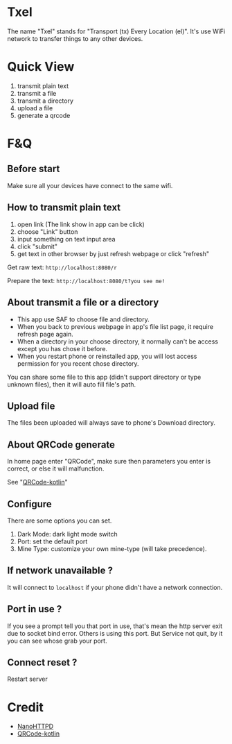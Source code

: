 # Txel

The name "Txel" stands for "Transport (tx) Every Location (el)".
It's use WiFi network to transfer things to any other devices.

# Quick View

1. transmit plain text
2. transmit a file
3. transmit a directory
4. upload a file
5. generate a qrcode

# F&Q

## Before start

Make sure all your devices have connect to the same wifi.




## How to transmit plain text

1. open link (The link show in app can be click)
2. choose "Link" button
3. input something on text input area
4. click "submit"
5. get text in other browser by just refresh webpage or click "refresh"

Get raw text: `http://localhost:8080/r`

Prepare the text: `http://localhost:8080/t?you see me!`

## About transmit a file or a directory

- This app use SAF to choose file and directory.
- When you back to previous webpage in app's file list page, it require refresh page again.
- When a directory in your choose directory, it normally can't be access except you has chose it before.
- When you restart phone or reinstalled app, you will lost access permission for you recent chose directory.

You can share some file to this app (didn't support directory or type unknown files), then it will auto fill file's path.

## Upload file

The files been uploaded will always save to phone's Download directory.

## About QRCode generate

In home page enter "QRCode", make sure then parameters you enter is correct, or else it will malfunction.

See "[QRCode-kotlin]()"

## Configure

There are some options you can set.

1. Dark Mode: dark light mode switch
2. Port: set the default port
3. Mine Type: customize your own mine-type (will take precedence).

## If network unavailable ?

It will connect to `localhost` if your phone didn't have a network connection.

## Port in use ?

If you see a prompt tell you that port in use, that's mean the http server exit due to socket bind error.
Others is using this port. But Service not quit, by it you can see whose grab your port.

## Connect reset ?

Restart server


# Credit

- [NanoHTTPD](https://github.com/NanoHttpd/nanohttpd)
- [QRCode-kotlin](https://github.com/g0dkar/qrcode-kotlin)


[QRCode-kotlin]: https://qrcodekotlin.com
